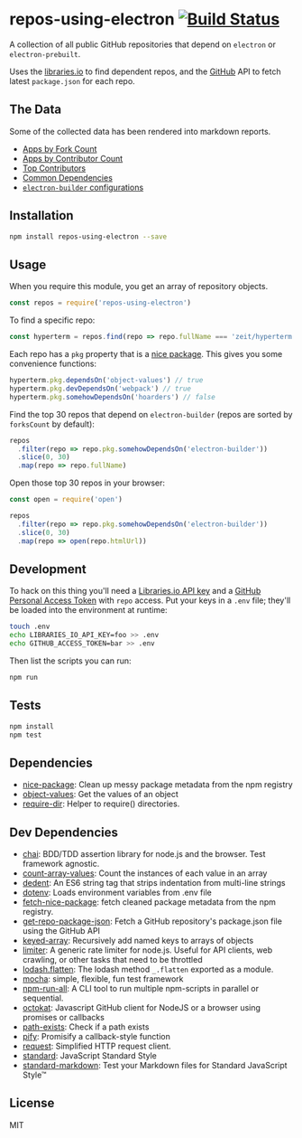 # repos-using-electron [![Build Status](https://travis-ci.org/zeke/repos-using-electron.svg?branch=master)](https://travis-ci.org/zeke/repos-using-electron)

A collection of all public GitHub repositories that depend on `electron`
or `electron-prebuilt`.

Uses the [libraries.io](https://libraries.io/api) to find dependent repos,
and the [GitHub](https://developer.github.com/v3/) API to fetch latest
`package.json` for each repo.

## The Data

Some of the collected data has been rendered into markdown reports.

- [Apps by Fork Count](/reports/forks.md)
- [Apps by Contributor Count](/reports/contributors.md)
- [Top Contributors](/reports/contributors.md#top-contributors)
- [Common Dependencies](/reports/dependencies.md)
- [`electron-builder` configurations](/reports/electron-builder-configurations.md)

## Installation

```sh
npm install repos-using-electron --save
```

## Usage

When you require this module, you get an array of repository objects.

```js
const repos = require('repos-using-electron')
```

To find a specific repo:

```js
const hyperterm = repos.find(repo => repo.fullName === 'zeit/hyperterm')
```

Each repo has a `pkg` property that is a [nice package](http://ghub.io/nice-package).
This gives you some convenience functions:

```js
hyperterm.pkg.dependsOn('object-values') // true
hyperterm.pkg.devDependsOn('webpack') // true
hyperterm.pkg.somehowDependsOn('hoarders') // false
```

Find the top 30 repos that depend on `electron-builder` (repos are sorted by
`forksCount` by default):

```js
repos
  .filter(repo => repo.pkg.somehowDependsOn('electron-builder'))
  .slice(0, 30)
  .map(repo => repo.fullName)
```

Open those top 30 repos in your browser:

```js
const open = require('open')

repos
  .filter(repo => repo.pkg.somehowDependsOn('electron-builder'))
  .slice(0, 30)
  .map(repo => open(repo.htmlUrl))
```

## Development

To hack on this thing you'll need a
[Libraries.io API key](https://libraries.io/account) and a
[GitHub Personal Access Token](https://github.com/settings/tokens) with `repo`
access. Put your keys in a `.env` file; they'll be loaded into the environment
at runtime:

```sh
touch .env
echo LIBRARIES_IO_API_KEY=foo >> .env
echo GITHUB_ACCESS_TOKEN=bar >> .env
```

Then list the scripts you can run:

```sh
npm run
```

## Tests

```sh
npm install
npm test
```

## Dependencies

- [nice-package](https://github.com/zeke/nice-package): Clean up messy package metadata from the npm registry
- [object-values](https://github.com/sindresorhus/object-values): Get the values of an object
- [require-dir](https://github.com/aseemk/requireDir): Helper to require() directories.

## Dev Dependencies

- [chai](https://github.com/chaijs/chai): BDD/TDD assertion library for node.js and the browser. Test framework agnostic.
- [count-array-values](https://github.com/zeke/count-array-values): Count the instances of each value in an array
- [dedent](https://github.com/dmnd/dedent): An ES6 string tag that strips indentation from multi-line strings
- [dotenv](https://github.com/motdotla/dotenv): Loads environment variables from .env file
- [fetch-nice-package](https://github.com/hemanth/fetch-nice-package): fetch cleaned package metadata from the npm registry.
- [get-repo-package-json](https://github.com/zeke/get-repo-package-json): Fetch a GitHub repository&#39;s package.json file using the GitHub API
- [keyed-array](https://github.com/zeke/keyed-array): Recursively add named keys to arrays of objects
- [limiter](https://github.com/jhurliman/node-rate-limiter): A generic rate limiter for node.js. Useful for API clients, web crawling, or other tasks that need to be throttled
- [lodash.flatten](https://github.com/lodash/lodash): The lodash method `_.flatten` exported as a module.
- [mocha](https://github.com/mochajs/mocha): simple, flexible, fun test framework
- [npm-run-all](https://github.com/mysticatea/npm-run-all): A CLI tool to run multiple npm-scripts in parallel or sequential.
- [octokat](https://github.com/philschatz/octokat.js): Javascript GitHub client for NodeJS or a browser using promises or callbacks
- [path-exists](https://github.com/sindresorhus/path-exists): Check if a path exists
- [pify](https://github.com/sindresorhus/pify): Promisify a callback-style function
- [request](https://github.com/request/request): Simplified HTTP request client.
- [standard](https://github.com/feross/standard): JavaScript Standard Style
- [standard-markdown](https://github.com/zeke/standard-markdown): Test your Markdown files for Standard JavaScript Style™

## License

MIT
